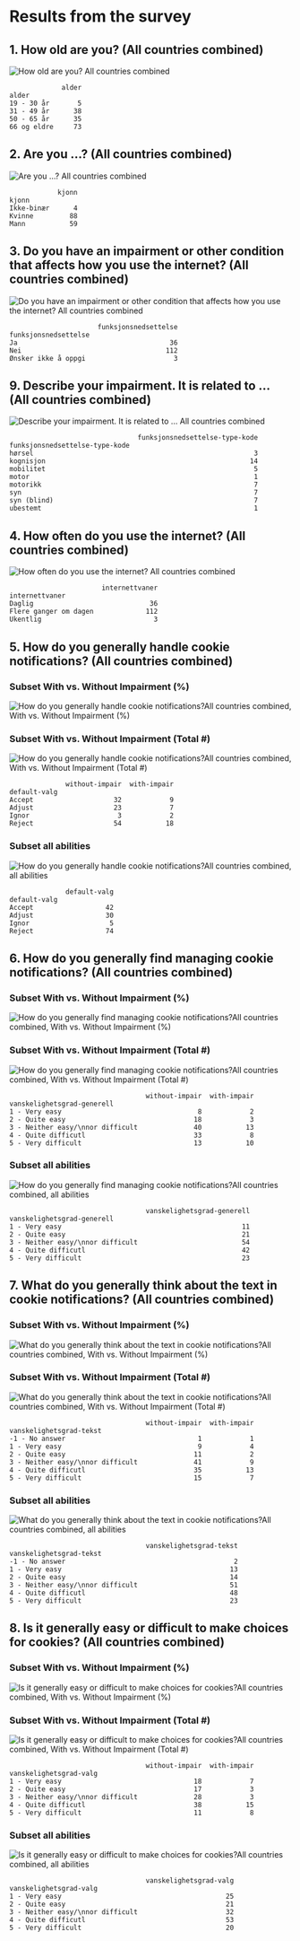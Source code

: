 # Results from the survey

## 1. How old are you? (All countries combined)

![How old are you? All countries combined](results/en/01-alder-all-countries.png)

```
             alder
alder             
19 - 30 år       5
31 - 49 år      38
50 - 65 år      35
66 og eldre     73
```

## 2. Are you ...? (All countries combined)

![Are you ...? All countries combined](results/en/02-kjonn-all-countries.png)

```
            kjonn
kjonn            
Ikke-binær      4
Kvinne         88
Mann           59
```

## 3. Do you have an impairment or other condition that affects how you use the internet? (All countries combined)

![Do you have an impairment or other condition that affects how you use the internet? All countries combined](results/en/03-funksjonsnedsettelse-all-countries.png)

```
                      funksjonsnedsettelse
funksjonsnedsettelse                      
Ja                                      36
Nei                                    112
Ønsker ikke å oppgi                      3
```

## 9. Describe your impairment. It is related to … (All countries combined)

![Describe your impairment. It is related to … All countries combined](results/en/09-funksjonsnedsettelse-type-kode-all-countries.png)

```
                                funksjonsnedsettelse-type-kode
funksjonsnedsettelse-type-kode                                
hørsel                                                       3
kognisjon                                                   14
mobilitet                                                    5
motor                                                        1
motorikk                                                     7
syn                                                          7
syn (blind)                                                  7
ubestemt                                                     1
```

## 4. How often do you use the internet? (All countries combined)

![How often do you use the internet? All countries combined](results/en/04-internettvaner-all-countries.png)

```
                       internettvaner
internettvaner                       
Daglig                             36
Flere ganger om dagen             112
Ukentlig                            3
```

## 5. How do you generally handle cookie notifications? (All countries combined)

### Subset With vs. Without Impairment (%)

![How do you generally handle cookie notifications?All countries combined, With vs. Without Impairment (%)](results/en/05-01-default-valg-all-countries-with-v-withou-impair-pct.png)

### Subset With vs. Without Impairment (Total #)

![How do you generally handle cookie notifications?All countries combined, With vs. Without Impairment (Total #)](results/en/total/05-02-default-valg-all-countries-with-v-without-impair-num.png)

```
              without-impair  with-impair
default-valg                             
Accept                    32            9
Adjust                    23            7
Ignor                      3            2
Reject                    54           18
```

### Subset all abilities

![How do you generally handle cookie notifications?All countries combined, all abilities](results/en/05-03-default-valg-all-countries-all-abilities.png)

```
              default-valg
default-valg              
Accept                  42
Adjust                  30
Ignor                    5
Reject                  74
```


## 6. How do you generally find managing cookie notifications? (All countries combined)

### Subset With vs. Without Impairment (%)

![How do you generally find managing cookie notifications?All countries combined, With vs. Without Impairment (%)](results/en/06-01-vanskelighetsgrad-generell-all-countries-with-v-withou-impair-pct.png)

### Subset With vs. Without Impairment (Total #)

![How do you generally find managing cookie notifications?All countries combined, With vs. Without Impairment (Total #)](results/en/total/06-02-vanskelighetsgrad-generell-all-countries-with-v-without-impair-num.png)

```
                                  without-impair  with-impair
vanskelighetsgrad-generell                                   
1 - Very easy                                  8            2
2 - Quite easy                                18            3
3 - Neither easy/\nnor difficult              40           13
4 - Quite difficutl                           33            8
5 - Very difficult                            13           10
```

### Subset all abilities

![How do you generally find managing cookie notifications?All countries combined, all abilities](results/en/06-03-vanskelighetsgrad-generell-all-countries-all-abilities.png)

```
                                  vanskelighetsgrad-generell
vanskelighetsgrad-generell                                  
1 - Very easy                                             11
2 - Quite easy                                            21
3 - Neither easy/\nnor difficult                          54
4 - Quite difficutl                                       42
5 - Very difficult                                        23
```


## 7. What do you generally think about the text in cookie notifications? (All countries combined)

### Subset With vs. Without Impairment (%)

![What do you generally think about the text in cookie notifications?All countries combined, With vs. Without Impairment (%)](results/en/07-01-vanskelighetsgrad-tekst-all-countries-with-v-withou-impair-pct.png)

### Subset With vs. Without Impairment (Total #)

![What do you generally think about the text in cookie notifications?All countries combined, With vs. Without Impairment (Total #)](results/en/total/07-02-vanskelighetsgrad-tekst-all-countries-with-v-without-impair-num.png)

```
                                  without-impair  with-impair
vanskelighetsgrad-tekst                                      
-1 - No answer                                 1            1
1 - Very easy                                  9            4
2 - Quite easy                                11            2
3 - Neither easy/\nnor difficult              41            9
4 - Quite difficutl                           35           13
5 - Very difficult                            15            7
```

### Subset all abilities

![What do you generally think about the text in cookie notifications?All countries combined, all abilities](results/en/07-03-vanskelighetsgrad-tekst-all-countries-all-abilities.png)

```
                                  vanskelighetsgrad-tekst
vanskelighetsgrad-tekst                                  
-1 - No answer                                          2
1 - Very easy                                          13
2 - Quite easy                                         14
3 - Neither easy/\nnor difficult                       51
4 - Quite difficutl                                    48
5 - Very difficult                                     23
```


## 8. Is it generally easy or difficult to make choices for cookies? (All countries combined)

### Subset With vs. Without Impairment (%)

![Is it generally easy or difficult to make choices for cookies?All countries combined, With vs. Without Impairment (%)](results/en/08-01-vanskelighetsgrad-valg-all-countries-with-v-withou-impair-pct.png)

### Subset With vs. Without Impairment (Total #)

![Is it generally easy or difficult to make choices for cookies?All countries combined, With vs. Without Impairment (Total #)](results/en/total/08-02-vanskelighetsgrad-valg-all-countries-with-v-without-impair-num.png)

```
                                  without-impair  with-impair
vanskelighetsgrad-valg                                       
1 - Very easy                                 18            7
2 - Quite easy                                17            3
3 - Neither easy/\nnor difficult              28            3
4 - Quite difficutl                           38           15
5 - Very difficult                            11            8
```

### Subset all abilities

![Is it generally easy or difficult to make choices for cookies?All countries combined, all abilities](results/en/08-03-vanskelighetsgrad-valg-all-countries-all-abilities.png)

```
                                  vanskelighetsgrad-valg
vanskelighetsgrad-valg                                  
1 - Very easy                                         25
2 - Quite easy                                        21
3 - Neither easy/\nnor difficult                      32
4 - Quite difficutl                                   53
5 - Very difficult                                    20
```
